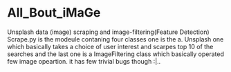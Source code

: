 # All_Bout_iMaGe
Unsplash data (image) scraping and image-filtering(Feature Detection)  
Scrape.py is the modeule contaning four classes one is the a. Unsplash one which basically takes a choice of user interest and
scarpes top 10 of the searches and the last one is a ImageFiltering class which basically operated few image opeartion.
it has few trivial bugs though :|..
